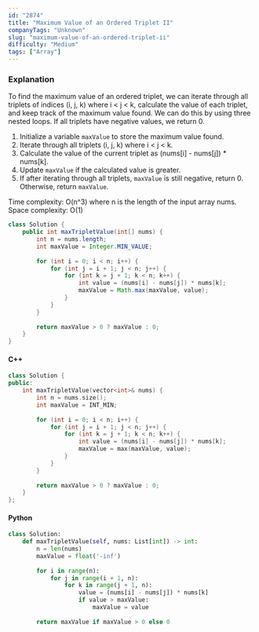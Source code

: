 ```yaml
---
id: "2874"
title: "Maximum Value of an Ordered Triplet II"
companyTags: "Unknown"
slug: "maximum-value-of-an-ordered-triplet-ii"
difficulty: "Medium"
tags: ["Array"]
---
```


### Explanation
To find the maximum value of an ordered triplet, we can iterate through all triplets of indices (i, j, k) where i < j < k, calculate the value of each triplet, and keep track of the maximum value found. We can do this by using three nested loops. If all triplets have negative values, we return 0.

1. Initialize a variable `maxValue` to store the maximum value found.
2. Iterate through all triplets (i, j, k) where i < j < k.
3. Calculate the value of the current triplet as (nums[i] - nums[j]) * nums[k].
4. Update `maxValue` if the calculated value is greater.
5. If after iterating through all triplets, `maxValue` is still negative, return 0. Otherwise, return `maxValue`.

Time complexity: O(n^3) where n is the length of the input array nums.
Space complexity: O(1)

```java
class Solution {
    public int maxTripletValue(int[] nums) {
        int n = nums.length;
        int maxValue = Integer.MIN_VALUE;
        
        for (int i = 0; i < n; i++) {
            for (int j = i + 1; j < n; j++) {
                for (int k = j + 1; k < n; k++) {
                    int value = (nums[i] - nums[j]) * nums[k];
                    maxValue = Math.max(maxValue, value);
                }
            }
        }
        
        return maxValue > 0 ? maxValue : 0;
    }
}
```

#### C++
```cpp
class Solution {
public:
    int maxTripletValue(vector<int>& nums) {
        int n = nums.size();
        int maxValue = INT_MIN;
        
        for (int i = 0; i < n; i++) {
            for (int j = i + 1; j < n; j++) {
                for (int k = j + 1; k < n; k++) {
                    int value = (nums[i] - nums[j]) * nums[k];
                    maxValue = max(maxValue, value);
                }
            }
        }
        
        return maxValue > 0 ? maxValue : 0;
    }
};
```

#### Python
```python
class Solution:
    def maxTripletValue(self, nums: List[int]) -> int:
        n = len(nums)
        maxValue = float('-inf')
        
        for i in range(n):
            for j in range(i + 1, n):
                for k in range(j + 1, n):
                    value = (nums[i] - nums[j]) * nums[k]
                    if value > maxValue:
                        maxValue = value
        
        return maxValue if maxValue > 0 else 0
```